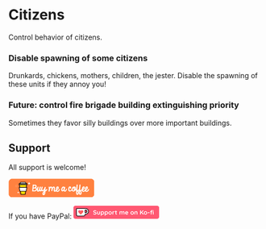 # Citizens
Control behavior of citizens.

### Disable spawning of some citizens
Drunkards, chickens, mothers, children, the jester. Disable the spawning of these units if they annoy you!

### Future: control fire brigade building extinguishing priority
Sometimes they favor silly buildings over more important buildings.

## Support
All support is welcome!

[!["Buy Me A Coffee"](https://raw.githubusercontent.com/gynt/ucp-extension-running-units/main/locale/orange_img.webp)](https://www.buymeacoffee.com/gynt)

If you have PayPal:
[!["Support me on Ko-Fi"](https://raw.githubusercontent.com/gynt/ucp-extension-running-units/main/locale/kofi_button_red.png)](https://ko-fi.com/kofigynt)